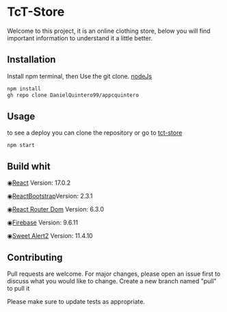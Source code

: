 # TcT-Store

Welcome to this project, it is an online clothing store, below you will find important information to understand it a little better.

## Installation

Install npm terminal, then Use the git clone.
[nodeJs](https://nodejs.dev/download/)

```bash
npm install
gh repo clone DanielQuintero99/appcquintero

```

## Usage
to see a deploy you can clone the repository or go to [tct-store](https://tct-store.web.app)
```
npm start
```
## Build whit 
◉[React](https://en.reactjs.org) Version: 17.0.2

◉[ReactBootstrap]()Version: 2.3.1 

◉[React Router Dom](https://v5.reactrouter.com/web/guides/quick-start) Version: 6.3.0

◉[Firebase](https://firebase.google.com/?hl=es-419&gclid=CjwKCAjwj42UBhAAEiwACIhADqiMlkDoG9rwyl5HhegyIiZ7JYd0zQF_OclHstRzD-SjDcUP7EVhUBoCXx4QAvD_BwE&gclsrc=aw.ds) Version: 9.6.11

◉[Sweet Alert2](https://sweetalert2.github.io) Version: 11.4.10

## Contributing
Pull requests are welcome. For major changes, please open an issue first to discuss what you would like to change.
Create a new branch named "pull" to pull it

Please make sure to update tests as appropriate.

